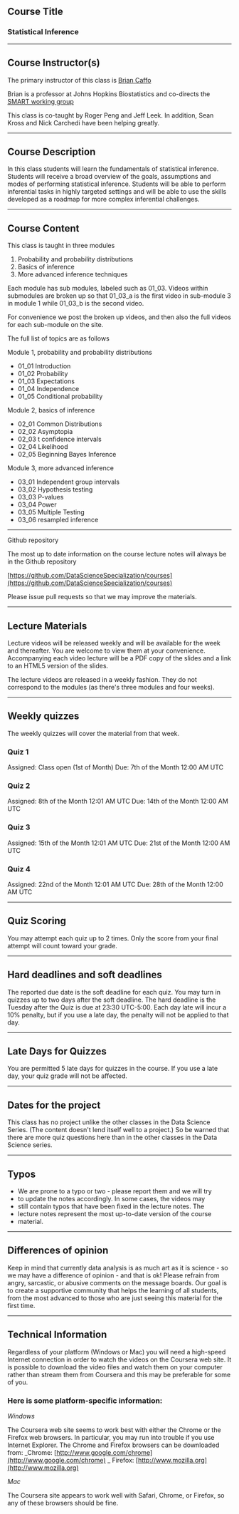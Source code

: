 ## Course Title

### Statistical Inference

---

## Course Instructor(s)

The primary instructor of this class is
[Brian Caffo](http://www.bcaffo.com) 

Brian is a professor at Johns Hopkins Biostatistics and
co-directs the  [SMART working group](http://www.smart-stats.og)

This class is co-taught by Roger Peng and Jeff Leek. In addition,
Sean Kross and Nick Carchedi have been helping greatly.

---

## Course Description

In this class students will learn the fundamentals of statistical
inference. Students will receive a broad overview of the goals,
assumptions and modes of performing statistical inference. Students
will be able to perform inferential tasks in highly targeted settings
and will be able to use the skills developed as a roadmap for more
complex inferential challenges.

---

## Course Content

This class is taught in three modules
1. Probability and probability distributions
2. Basics of inference
3. More advanced inference techniques

Each module has sub modules, labeled such as 01_03. Videos within submodules are
broken up so that 01_03_a is the first video in sub-module 3 in module 1
while 01_03_b is the second video.

For convenience we post the broken up videos, and then also the full videos
for each sub-module on the site. 

The full list of topics are as follows

Module 1, probability and probability distributions
* 01_01 Introduction
* 01_02 Probability
* 01_03 Expectations
* 01_04 Independence
* 01_05 Conditional probability

Module 2, basics of inference
* 02_01 Common Distributions
* 02_02 Asymptopia
* 02_03 t confidence intervals
* 02_04 Likelihood
* 02_05 Beginning Bayes Inference

Module 3, more advanced inference 
* 03_01 Independent group intervals
* 03_02 Hypothesis testing
* 03_03 P-values
* 03_04 Power
* 03_05 Multiple Testing
* 03_06 resampled inference


---
Github repository

The most up to date information on the course lecture notes will always be in the Github repository

[https://github.com/DataScienceSpecialization/courses](https://github.com/DataScienceSpecialization/courses)

Please issue pull requests so that we may improve the materials.

---

## Lecture Materials

Lecture videos will be released weekly and will be available for the
week and thereafter. You are welcome to view them at your
convenience. Accompanying each video lecture will be a PDF copy of the
slides and a link to an HTML5 version of the slides.

The lecture videos are released in a weekly fashion. They do not
correspond to the modules (as there's three modules and four weeks).

---

## Weekly quizzes

The weekly quizzes will cover the material from that week.

### Quiz 1

Assigned: Class open (1st of Month)
Due: 7th of the Month 12:00 AM UTC


### Quiz 2

Assigned: 8th of the Month 12:01 AM UTC
Due: 14th of the Month 12:00 AM UTC


### Quiz 3

Assigned: 15th of the Month 12:01 AM UTC
Due: 21st of the Month 12:00 AM UTC


### Quiz 4

Assigned: 22nd of the Month 12:01 AM UTC
Due: 28th of the Month 12:00 AM UTC

---

## Quiz Scoring

You may attempt each quiz up to 2 times. Only the score from your final attempt will count toward your grade.

---

## Hard deadlines and soft deadlines

The reported due date is the soft deadline for each quiz. You may turn
in quizzes up to two days after the soft deadline. The hard deadline
is the Tuesday after the Quiz is due at 23:30 UTC-5:00. Each day late
will incur a 10% penalty, but if you use a late day, the penalty will
not be applied to that day.

---

## Late Days for Quizzes

You are permitted 5 late days for quizzes in the course. If you use a late day, your quiz grade will not be affected. 

---

## Dates for the project

This class has no project unlike the other classes in the Data Science Series. (The content doesn't lend itself well to a project.) 
So be warned that there are more quiz questions here than in the other classes in the Data Science series.

---

## Typos

* We are prone to a typo or two - please report them and we will try
* to update the notes accordingly.  In some cases, the videos may
* still contain typos that have been fixed in the lecture notes. The
* lecture notes represent the most up-to-date version of the course
* material.


---

## Differences of opinion

Keep in mind that currently data analysis is as much art as it is
science - so we may have a difference of opinion - and that is ok!
Please refrain from angry, sarcastic, or abusive comments on the
message boards. Our goal is to create a supportive community that
helps the learning of all students, from the most advanced to those
who are just seeing this material for the first time.

---

## Technical Information

Regardless of your platform (Windows or Mac) you will need a
high-speed Internet connection in order to watch the videos on the
Coursera web site. It is possible to download the video files and
watch them on your computer rather than stream them from Coursera and
this may be preferable for some of you.

### Here is some platform-specific information:

_Windows_

The Coursera web site seems to work best with either the Chrome or the
Firefox web browsers. In particular, you may run into trouble if you
use Internet Explorer. The Chrome and Firefox browsers can be
downloaded from: _Chrome:
[http://www.google.com/chrome](http://www.google.com/chrome) _
Firefox: [http://www.mozilla.org](http://www.mozilla.org)

_Mac_

The Coursera site appears to work well with Safari, Chrome, or Firefox, so any of these browsers should be fine.
